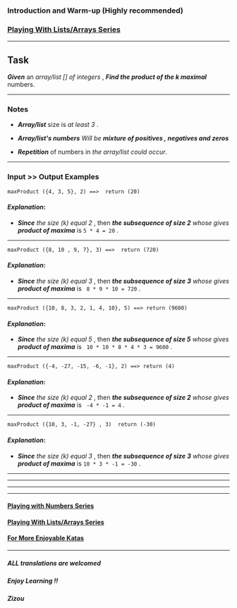 ### Introduction and Warm-up (Highly recommended)

### [Playing With Lists/Arrays Series](https://www.codewars.com/collections/playing-with-lists-slash-arrays)
___

## Task

**_Given_** an *array/list [] of integers* , **_Find the product of the k maximal_** numbers.
___

### Notes 

* **_Array/list_** size is *at least 3* .

* **_Array/list's numbers_**  *Will be* **_mixture of positives , negatives and zeros_** 

* **_Repetition_** of numbers in *the array/list could occur*.
___

### Input >> Output Examples 

```
maxProduct ({4, 3, 5}, 2) ==>  return (20)
```

#### _Explanation_:

* **_Since_** *the size (k) equal 2* , then **_the subsequence of size 2_** *whose gives* **_product of maxima_**  is `5 * 4 = 20` .
___

```
maxProduct ({8, 10 , 9, 7}, 3) ==>  return (720)
```

#### _Explanation_:

* **_Since_** *the size (k) equal 3* , then **_the subsequence of size 3_** *whose gives* **_product of maxima_**  is ` 8 * 9 * 10 = 720` .
___

```
maxProduct ({10, 8, 3, 2, 1, 4, 10}, 5) ==> return (9600)
```

#### _Explanation_:

* **_Since_** *the size (k) equal 5* , then **_the subsequence of size 5_** *whose gives* **_product of maxima_**  is ` 10 * 10 * 8 * 4 * 3 = 9600` .
___

```
maxProduct ({-4, -27, -15, -6, -1}, 2) ==> return (4)
```

#### _Explanation_:

* **_Since_** *the size (k) equal 2* , then **_the subsequence of size 2_** *whose gives* **_product of maxima_**  is ` -4 * -1 = 4` .
___

```
maxProduct ({10, 3, -1, -27} , 3)  return (-30)
``` 

#### _Explanation_:
* **_Since_** *the size (k) equal 3* , then **_the subsequence of size 3_** *whose gives* **_product of maxima_**  is ` 10 * 3 * -1 = -30 ` .
___
___
___
___

#### [Playing with Numbers Series](https://www.codewars.com/collections/playing-with-numbers)

#### [Playing With Lists/Arrays Series](https://www.codewars.com/collections/playing-with-lists-slash-arrays)

#### [For More Enjoyable Katas](http://www.codewars.com/users/MrZizoScream/authored)
___

##### ALL translations are welcomed

##### Enjoy Learning !!
##### Zizou

